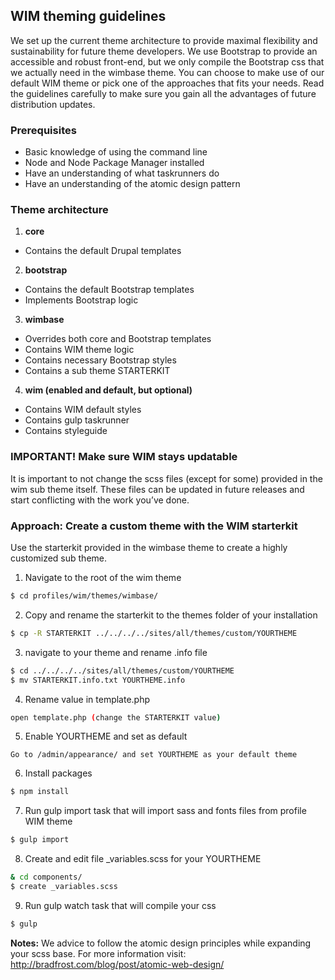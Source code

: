 ## WIM theming guidelines

We set up the current theme architecture to provide maximal flexibility and sustainability for future theme developers. We use Bootstrap to provide an accessible and robust front-end, but we only compile the Bootstrap css that we actually need in the wimbase theme. You can choose to make use of our default WIM theme or pick one of the  approaches that fits your needs. Read the guidelines carefully to make sure you gain all the advantages of future distribution updates.

### Prerequisites
- Basic knowledge of using the command line
- Node and Node Package Manager installed
- Have an understanding of what taskrunners do
- Have an understanding of the atomic design pattern

### Theme architecture
1. **core**
- Contains the default Drupal templates
2. **bootstrap**
- Contains the default Bootstrap templates
- Implements Bootstrap logic
3. **wimbase**
- Overrides both core and Bootstrap templates
- Contains WIM theme logic
- Contains necessary Bootstrap styles
- Contains a sub theme STARTERKIT
4. **wim (enabled and default, but optional)**
- Contains WIM default styles
- Contains gulp taskrunner
- Contains styleguide

### IMPORTANT! Make sure WIM stays updatable
It is important to not change the scss files (except for some) provided in the wim sub theme itself. These files can be updated in future releases and start conflicting with the work you’ve done.


### Approach: Create a custom theme with the WIM starterkit
Use the starterkit provided in the wimbase theme to create a highly customized sub theme.

1. Navigate to the root of the wim theme
```sh
$ cd profiles/wim/themes/wimbase/
```
2. Copy and rename the starterkit to the themes folder of your installation
```sh
$ cp -R STARTERKIT ../../../../sites/all/themes/custom/YOURTHEME
```
3. navigate to your theme and rename .info file
```sh
$ cd ../../../../sites/all/themes/custom/YOURTHEME
$ mv STARTERKIT.info.txt YOURTHEME.info
```
4. Rename value in template.php
```sh
open template.php (change the STARTERKIT value)
```
5. Enable YOURTHEME and set as default
```
Go to /admin/appearance/ and set YOURTHEME as your default theme
```
6. Install packages
```sh
$ npm install
```
7. Run gulp import task that will import sass and fonts files from profile WIM theme
```sh
$ gulp import
```
8. Create and edit file _variables.scss for your YOURTHEME
```sh
& cd components/
$ create _variables.scss
```
9. Run gulp watch task that will compile your css
```sh
$ gulp
```

**Notes:** We advice to follow the atomic design principles while expanding your scss base. For more information visit: http://bradfrost.com/blog/post/atomic-web-design/
